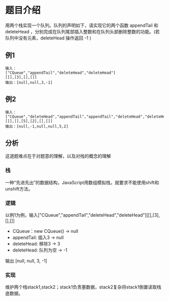 # 题目介绍

用两个栈实现一个队列。队列的声明如下，请实现它的两个函数 appendTail 和 deleteHead ，分别完成在队列尾部插入整数和在队列头部删除整数的功能。(若队列中没有元素，deleteHead 操作返回 -1 )

## 例1
```
输入：
["CQueue","appendTail","deleteHead","deleteHead"]
[[],[3],[],[]]
输出：[null,null,3,-1]
```

## 例2
```
输入：
["CQueue","deleteHead","appendTail","appendTail","deleteHead","deleteHead"]
[[],[],[5],[2],[],[]]
输出：[null,-1,null,null,5,2]
```

## 分析
这道题难点在于对题意的理解，以及对栈的概念的理解

### 栈
一种“先进先出”的数据结构，JavaScript用数组模拟栈，就要求不能使用shift和unshift方法。

### 逻辑
以例1为例，输入["CQueue","appendTail","deleteHead","deleteHead"][[],[3],[],[]]
- CQueue：new CQueue() -> null
- appendTail: 插入3 -> null
- deleteHead: 移除3 -> 3
- deleteHead: 队列为空 -> -1

输出 [null, null, 3, -1]


### 实现

维护两个栈stack1,stack2；stack1负责塞数据，stack2复杂将stack1倒置读取栈底数据。



